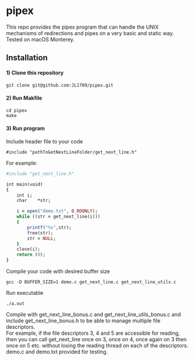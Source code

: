 # pipex

This repo provides the pipex program that can handle the UNIX mechanisms of redirections and pipes on a very basic and static way.  
Tested on macOS Monterey.

## Installation

#### 1) Clone this repository 
```
git clone git@github.com:JL1709/pipex.git
```

#### 2) Run Makfile
```
cd pipex
make
```

#### 3)  Run program
Include header file to your code
```
#include "pathToGetNextLineFolder/get_next_line.h"
```
For example:
```ruby
#include "get_next_line.h"

int	main(void)
{
	int	i;
	char	*str;

	i = open("demo.txt", O_RDONLY);
	while ((str = get_next_line(i)))
	{
		printf("%s",str);
		free(str);
		str = NULL;
	}
	close(i);
	return (0);
}
```

Compile your code with desired buffer size
```
gcc -D BUFFER_SIZE=1 demo.c get_next_line.c get_next_line_utils.c
```

Run executable
```
./a.out
```
Compile with get_next_line_bonus.c and get_next_line_utils_bonus.c and include get_next_line_bonus.h to be able to manage multiple file descriptors.  
For example, if the file descriptors 3, 4 and 5 are accessible for reading, then you can
call get_next_line once on 3, once on 4, once again on 3 then once on 5 etc. without losing the reading thread on each of the descriptors.  
demo.c and demo.txt provided for testing.
